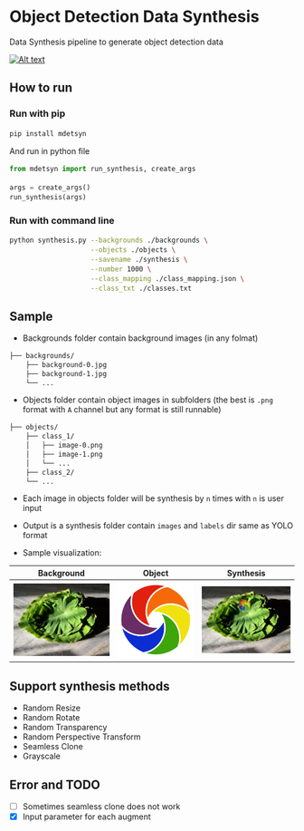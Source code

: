 # Object Detection Data Synthesis

Data Synthesis pipeline to generate object detection data

<a href="https://pypi.org/project/mdetsyn/"><img alt="Alt text" src="https://img.shields.io/badge/PyPI-3775A9.svg?style=for-the-badge&logo=PyPI&logoColor=white"/></a>

## How to run

### Run with pip

``` bash
pip install mdetsyn
```

And run in python file 

``` python
from mdetsyn import run_synthesis, create_args

args = create_args()
run_synthesis(args)
```

### Run with command line

``` bash
python synthesis.py --backgrounds ./backgrounds \
                    --objects ./objects \
                    --savename ./synthesis \
                    --number 1000 \
                    --class_mapping ./class_mapping.json \
                    --class_txt ./classes.txt
```

## Sample

- Backgrounds folder contain background images (in any folmat)

```
├── backgrounds/
    ├── background-0.jpg
    ├── background-1.jpg
    └── ...
```

- Objects folder contain object images in subfolders (the best is `.png` format with `A` channel but any format is still runnable)

```
├── objects/
    ├── class_1/
    │   ├── image-0.png
    │   ├── image-1.png
    │   └── ...
    ├── class_2/
    └── ...
```

- Each image in objects folder will be synthesis by `n` times with `n` is user input

- Output is a synthesis folder contain `images` and `labels` dir same as YOLO format

- Sample visualization:

| Background | Object | Synthesis |
| :---: | :---: | :---: |
| ![](./sample/backgrounds/background-0.jpg) | ![](./sample/objects/vanamo/vanamo-0.png) | ![](./sample/synthesis/images/4b09b7ae-3290-45d7-afef-82a7c5cef26d.jpg) |

## Support synthesis methods

- Random Resize
- Random Rotate
- Random Transparency
- Random Perspective Transform
- Seamless Clone
- Grayscale

## Error and TODO

- [ ] Sometimes seamless clone does not work
- [x] Input parameter for each augment